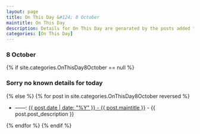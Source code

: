 ```yaml
---
layout: page
title: On This Day &#124; 8 October
maintitle: On This Day
description: Details for On This Day are genarated by the posts added to the website so the content is subject to changes/updates over time.
categories: [On This Day]
---
```


<h3>8 October</h3>

{% if site.categories.OnThisDay8October == null %}
  <h3>Sorry no known details for today</h3>
{% else %}
{% for post in site.categories.OnThisDay8October reversed %}
<ul>
<li> ——: <a href="{{ post.url }}">{{ post.date | date: "%Y" }} - {{ post.maintitle }}</a> - {{ post.post_description }}</li>
</ul>

{% endfor %}
{% endif %}
